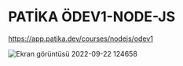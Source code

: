 # PATİKA ÖDEV1-NODE-JS
https://app.patika.dev/courses/nodejs/odev1


![Ekran görüntüsü 2022-09-22 124658](https://user-images.githubusercontent.com/107423523/191715518-28dbc11e-e24a-46a0-b796-b87d23c5398a.png)
